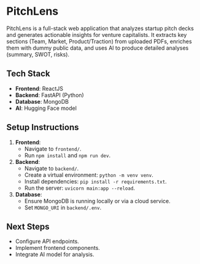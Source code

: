 # PitchLens

PitchLens is a full-stack web application that analyzes startup pitch decks and generates actionable insights for venture capitalists. It extracts key sections (Team, Market, Product/Traction) from uploaded PDFs, enriches them with dummy public data, and uses AI to produce detailed analyses (summary, SWOT, risks).

## Tech Stack
- **Frontend**: ReactJS
- **Backend**: FastAPI (Python)
- **Database**: MongoDB
- **AI**: Hugging Face model

## Setup Instructions
1. **Frontend**:
   - Navigate to `frontend/`.
   - Run `npm install` and `npm run dev`.
2. **Backend**:
   - Navigate to `backend/`.
   - Create a virtual environment: `python -m venv venv`.
   - Install dependencies: `pip install -r requirements.txt`.
   - Run the server: `uvicorn main:app --reload`.
3. **Database**:
   - Ensure MongoDB is running locally or via a cloud service.
   - Set `MONGO_URI` in `backend/.env`.

## Next Steps
- Configure API endpoints.
- Implement frontend components.
- Integrate AI model for analysis.